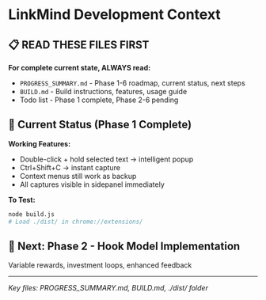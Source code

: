 # LinkMind Development Context

## 📋 READ THESE FILES FIRST

**For complete current state, ALWAYS read:**
- `PROGRESS_SUMMARY.md` - Phase 1-6 roadmap, current status, next steps
- `BUILD.md` - Build instructions, features, usage guide
- Todo list - Phase 1 complete, Phase 2-6 pending

## 🎯 Current Status (Phase 1 Complete)

**Working Features:**
- Double-click + hold selected text → intelligent popup
- Ctrl+Shift+C → instant capture  
- Context menus still work as backup
- All captures visible in sidepanel immediately

**To Test:**
```bash
node build.js
# Load ./dist/ in chrome://extensions/
```

## 🚀 Next: Phase 2 - Hook Model Implementation
Variable rewards, investment loops, enhanced feedback

---
*Key files: PROGRESS_SUMMARY.md, BUILD.md, ./dist/ folder*